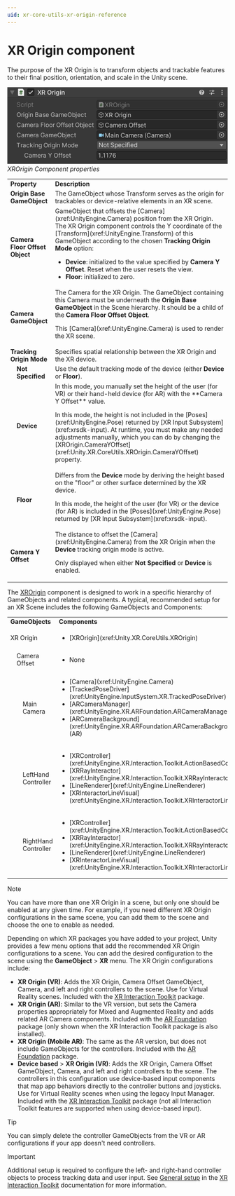 ```yaml
---
uid: xr-core-utils-xr-origin-reference
---
```

# XR Origin component 

The purpose of the XR Origin is to transform objects and trackable features to their final position, orientation, and scale in the Unity scene.

![XR Origin](images/xr-origin.png "XR Origin")<br />*XROrigin Component properties*

<table>
<tr><td colspan="2" ><strong>Property</strong></td><td><strong>Description</strong></td></tr>
  <tr>
   <td colspan="2" ><strong>Origin Base GameObject</strong></td>
   <td>The GameObject whose Transform serves as the origin for trackables or device-relative elements in an XR scene.</td>
  </tr>
  <tr>
   <td colspan="2" ><strong>Camera Floor Offset Object</strong></td>
   <td>GameObject that offsets the [Camera](xref:UnityEngine.Camera) position from the XR Origin. The XR Origin component controls the Y coordinate of the [Transform](xref:UnityEngine.Transform) of this GameObject according to the chosen <strong>Tracking Origin Mode</strong> option:
   <ul>
      <li><strong>Device</strong>: initialized to the value specified by <strong>Camera Y Offset</strong>. Reset when the user resets the view.</li>
      <li><strong>Floor</strong>: initialized to zero.</li>
  </ul></td></tr>
  <tr>
   <td colspan="2" ><strong>Camera GameObject</strong></td>
   <td>The Camera for the XR Origin. The GameObject containing this Camera must be underneath the <strong>Origin Base GameObject</strong> in the Scene hierarchy. It should be a child of the <strong>Camera Floor Offset Object</strong>. 
   <p>This [Camera](xref:UnityEngine.Camera) is used to render the XR scene.</p>
   </td>
  </tr>
  <tr>
   <td colspan="2" ><strong>Tracking Origin Mode</strong></td>
   <td>Specifies spatial relationship between the XR Origin and the XR device.</td>
  </tr>
  <tr>
   <td rowspan="3"></td>
   <td><strong>Not Specified</strong></td>
   <td>Use the default tracking mode of the device (either <strong>Device</strong> or <strong>Floor</strong>).</td>
  </tr>
  <tr>
   <td><strong>Device</strong></td>
   <td>In this mode, you manually set the height of the user (for VR) or their hand-held device (for AR) with the **Camera Y Offset** value.  
   <p>In this mode, the height is not included in the [Poses](xref:UnityEngine.Pose) returned by [XR Input Subsystem](xref:xrsdk-input). At runtime, you must make any needed adjustments manually, which you can do by changing the [XROrigin.CameraYOffset](xref:Unity.XR.CoreUtils.XROrigin.CameraYOffset) property.</p> 
   </td>
  </tr>
  <tr>
   <td><strong>Floor</strong></td>
   <td>Differs from the <strong>Device</strong> mode by deriving the height based on the "floor" or other surface determined by the XR device.
   <p>In this mode, the height of the user (for VR) or the device (for AR) is included in the [Poses](xref:UnityEngine.Pose) returned by [XR Input Subsystem](xref:xrsdk-input).</p>
   </td>
  </tr>
  <tr>
   <td colspan="2" ><strong>Camera Y Offset</strong></td>
   <td>The distance to offset the [Camera](xref:UnityEngine.Camera) from the XR Origin when the <strong>Device </strong>tracking origin mode is active.
   <p>Only displayed when either <strong>Not Specified</strong> or <strong>Device</strong> is enabled.</p>
   </td>
  </tr>
</table>

The [XROrigin](xref:Unity.XR.CoreUtils.XROrigin) component is designed to work in a specific hierarchy of GameObjects and related components. A typical, recommended setup for an XR Scene includes the following GameObjects and Components:

<table>
<tr><td colspan="3" ><strong>GameObjects</strong></td><td><strong>Components</strong></td></tr>
<tr><td colspan="3" >XR Origin</td><td><ul><li>[XROrigin](xref:Unity.XR.CoreUtils.XROrigin)</li></ul></td></tr>
<tr><td rowspan="4" ></td><td colspan="2" >Camera Offset</td><td><ul><li>None</li></ul></td></tr>
<tr><td rowspan="3" ></td><td>Main Camera</td><td>
<ul>
<li>[Camera](xref:UnityEngine.Camera)</li>
<li>[TrackedPoseDriver](xref:UnityEngine.InputSystem.XR.TrackedPoseDriver)</li>
<li>[ARCameraManager](xref:UnityEngine.XR.ARFoundation.ARCameraManager) (AR)</li>
<li>[ARCameraBackground](xref:UnityEngine.XR.ARFoundation.ARCameraBackground) (AR)</li>
</ul>
</td></tr>
<tr><td>LeftHand Controller</td><td>
<ul>
<li>[XRController](xref:UnityEngine.XR.Interaction.Toolkit.ActionBasedController)</li>
<li>[XRRayInteractor](xref:UnityEngine.XR.Interaction.Toolkit.XRRayInteractor)</li>
<li>[LineRenderer](xref:UnityEngine.LineRenderer)</li>
<li>[XRInteractorLineVisual](xref:UnityEngine.XR.Interaction.Toolkit.XRInteractorLineVisual)</li>
</ul>
</td></tr>
<tr><td>RightHand Controller</td><td>
<ul>
<li>[XRController](xref:UnityEngine.XR.Interaction.Toolkit.ActionBasedController)</li>
<li>[XRRayInteractor](xref:UnityEngine.XR.Interaction.Toolkit.XRRayInteractor)</li>
<li>[LineRenderer](xref:UnityEngine.LineRenderer)</li>
<li>[XRInteractorLineVisual](xref:UnityEngine.XR.Interaction.Toolkit.XRInteractorLineVisual)</li>
</ul>
</td></tr>
</table>

> [!NOTE]
> You can have more than one XR Origin in a scene, but only one should be enabled at any given time. For example, if you need different XR Origin configurations in the same scene, you can add them to the scene and choose the one to enable as needed.

Depending on which XR packages you have added to your project, Unity provides a few menu options that add the recommended XR Origin configurations to a scene. You can add the desired configuration to the scene using the **GameObject** > **XR** menu. The XR Origin configurations include:

* **XR Origin (VR)**: Adds the XR Origin, Camera Offset GameObject, Camera, and left and right controllers to the scene. Use for Virtual Reality scenes. Included with the [XR Interaction Toolkit](https://docs.unity3d.com/Packages/com.unity.xr.interaction.toolkit@latest) package.
* **XR Origin (AR)**: Similar to the VR version, but sets the Camera properties appropriately for Mixed and Augmented Reality and adds related AR Camera components. Included with the [AR Foundation](https://docs.unity3d.com/Packages/com.unity.xr.arfoundation@latest) package (only shown when the XR Interaction Toolkit package is also installed).
* **XR Origin (Mobile AR)**: The same as the AR version, but does not include GameObjects for the controllers. Included with the [AR Foundation](https://docs.unity3d.com/Packages/com.unity.xr.arfoundation@latest) package.
* **Device based** > **XR Origin (VR)**: Adds the XR Origin, Camera Offset GameObject, Camera, and left and right controllers to the scene. The controllers in this configuration use device-based input components that map app behaviors directly to the controller buttons and joysticks. Use for Virtual Reality scenes when using the legacy Input Manager. Included with the [XR Interaction Toolkit](https://docs.unity3d.com/Packages/com.unity.xr.interaction.toolkit@latest) package (not all Interaction Toolkit features are supported when using device-based input).

> [!TIP]
> You can simply delete the controller GameObjects from the VR or AR configurations if your app doesn't need controllers.

> [!IMPORTANT]
> Additional setup is required to configure the left- and right-hand controller objects to process tracking data and user input. See [General setup](https://docs.unity3d.com/Packages/com.unity.xr.interaction.toolkit@latest?subfolder=/manual/general-setup.html) in the [XR Interaction Toolkit](https://docs.unity3d.com/Packages/com.unity.xr.interaction.toolkit@latest) documentation for more information.
